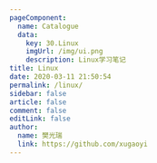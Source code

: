 ```yaml
---
pageComponent:
  name: Catalogue
  data:
    key: 30.Linux
    imgUrl: /img/ui.png
    description: Linux学习笔记
title: Linux
date: 2020-03-11 21:50:54
permalink: /linux/
sidebar: false
article: false
comment: false
editLink: false
author:
  name: 樊光瑞
  link: https://github.com/xugaoyi
---
```


